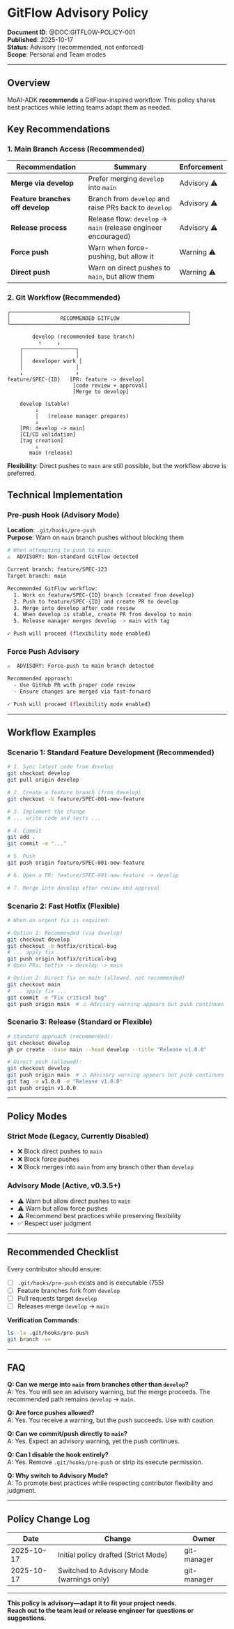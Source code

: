 # GitFlow Advisory Policy

**Document ID**: @DOC:GITFLOW-POLICY-001  
**Published**: 2025-10-17  
**Status**: Advisory (recommended, not enforced)  
**Scope**: Personal and Team modes

---

## Overview

MoAI-ADK **recommends** a GitFlow-inspired workflow. This policy shares best practices while letting teams adapt them as needed.

## Key Recommendations

### 1. Main Branch Access (Recommended)

| Recommendation | Summary | Enforcement |
|----------------|---------|-------------|
| **Merge via develop** | Prefer merging `develop` into `main` | Advisory ⚠️ |
| **Feature branches off develop** | Branch from `develop` and raise PRs back to `develop` | Advisory ⚠️ |
| **Release process** | Release flow: `develop` → `main` (release engineer encouraged) | Advisory ⚠️ |
| **Force push** | Warn when force-pushing, but allow it | Warning ⚠️ |
| **Direct push** | Warn on direct pushes to `main`, but allow them | Warning ⚠️ |

### 2. Git Workflow (Recommended)

```
┌─────────────────────────────────────────────────────────┐
│                RECOMMENDED GITFLOW                      │
└─────────────────────────────────────────────────────────┘

        develop (recommended base branch)
          ↑     ↓
    ┌─────────────────┐
    │                 │
    │   developer work │
    │                 │
    ↓                 ↑
feature/SPEC-{ID}   [PR: feature -> develop]
                     [code review + approval]
                     [Merge to develop]

    develop (stable)
         ↓
         │   (release manager prepares)
         ↓
    [PR: develop -> main]
    [CI/CD validation]
    [tag creation]
         ↓
       main (release)
```

**Flexibility**: Direct pushes to `main` are still possible, but the workflow above is preferred.

## Technical Implementation

### Pre-push Hook (Advisory Mode)

**Location**: `.git/hooks/pre-push`  
**Purpose**: Warn on `main` branch pushes without blocking them

```bash
# When attempting to push to main:
⚠️  ADVISORY: Non-standard GitFlow detected

Current branch: feature/SPEC-123
Target branch: main

Recommended GitFlow workflow:
  1. Work on feature/SPEC-{ID} branch (created from develop)
  2. Push to feature/SPEC-{ID} and create PR to develop
  3. Merge into develop after code review
  4. When develop is stable, create PR from develop to main
  5. Release manager merges develop -> main with tag

✓ Push will proceed (flexibility mode enabled)
```

### Force Push Advisory

```bash
⚠️  ADVISORY: Force-push to main branch detected

Recommended approach:
  - Use GitHub PR with proper code review
  - Ensure changes are merged via fast-forward

✓ Push will proceed (flexibility mode enabled)
```

---

## Workflow Examples

### Scenario 1: Standard Feature Development (Recommended)

```bash
# 1. Sync latest code from develop
git checkout develop
git pull origin develop

# 2. Create a feature branch (from develop)
git checkout -b feature/SPEC-001-new-feature

# 3. Implement the change
# ... write code and tests ...

# 4. Commit
git add .
git commit -m "..."

# 5. Push
git push origin feature/SPEC-001-new-feature

# 6. Open a PR: feature/SPEC-001-new-feature -> develop

# 7. Merge into develop after review and approval
```

### Scenario 2: Fast Hotfix (Flexible)

```bash
# When an urgent fix is required:

# Option 1: Recommended (via develop)
git checkout develop
git checkout -b hotfix/critical-bug
# ... apply fix ...
git push origin hotfix/critical-bug
# Open PRs: hotfix -> develop -> main

# Option 2: Direct fix on main (allowed, not recommended)
git checkout main
# ... apply fix ...
git commit -m "Fix critical bug"
git push origin main  # ⚠️ Advisory warning appears but push continues
```

### Scenario 3: Release (Standard or Flexible)

```bash
# Standard approach (recommended):
git checkout develop
gh pr create --base main --head develop --title "Release v1.0.0"

# Direct push (allowed):
git checkout develop
git push origin main  # ⚠️ Advisory warning appears but push continues
git tag -a v1.0.0 -m "Release v1.0.0"
git push origin v1.0.0
```

---

## Policy Modes

### Strict Mode (Legacy, Currently Disabled)

- ❌ Block direct pushes to `main`
- ❌ Block force pushes
- ❌ Block merges into `main` from any branch other than `develop`

### Advisory Mode (Active, v0.3.5+)

- ⚠️ Warn but allow direct pushes to `main`
- ⚠️ Warn but allow force pushes
- ⚠️ Recommend best practices while preserving flexibility
- ✅ Respect user judgment

---

## Recommended Checklist

Every contributor should ensure:

- [ ] `.git/hooks/pre-push` exists and is executable (755)
- [ ] Feature branches fork from `develop`
- [ ] Pull requests target `develop`
- [ ] Releases merge `develop` → `main`

**Verification Commands**:
```bash
ls -la .git/hooks/pre-push
git branch -vv
```

---

## FAQ

**Q: Can we merge into `main` from branches other than `develop`?**  
A: Yes. You will see an advisory warning, but the merge proceeds. The recommended path remains `develop` → `main`.

**Q: Are force pushes allowed?**  
A: Yes. You receive a warning, but the push succeeds. Use with caution.

**Q: Can we commit/push directly to `main`?**  
A: Yes. Expect an advisory warning, yet the push continues.

**Q: Can I disable the hook entirely?**  
A: Yes. Remove `.git/hooks/pre-push` or strip its execute permission.

**Q: Why switch to Advisory Mode?**  
A: To promote best practices while respecting contributor flexibility and judgment.

---

## Policy Change Log

| Date       | Change                                           | Owner        |
|------|------|--------|
| 2025-10-17 | Initial policy drafted (Strict Mode)             | git-manager  |
| 2025-10-17 | Switched to Advisory Mode (warnings only)        | git-manager  |

---

**This policy is advisory—adapt it to fit your project needs.**  
**Reach out to the team lead or release engineer for questions or suggestions.**
